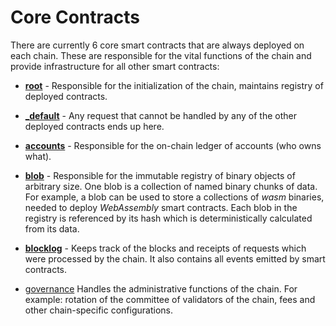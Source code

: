 # Core Contracts

There are currently 6 core smart contracts that are always deployed on each
chain. These are responsible for the vital functions of the chain and
provide infrastructure for all other smart contracts:

- [__root__](./root.md) - Responsible for the initialization of the chain, maintains registry of deployed contracts.

- [___default__](./default.md) - Any request that cannot be handled by any of the
  other deployed contracts ends up here.

- [__accounts__](./accounts.md) - Responsible for the on-chain ledger of accounts (who owns what).

- [__blob__](./blob.md) - Responsible for the immutable registry of binary objects of arbitrary size. One blob is a collection of named binary chunks of data. For
  example, a blob can be used to store a collections of _wasm_ binaries, needed
  to deploy _WebAssembly_ smart contracts. Each blob in the registry is 
  referenced by its hash which is deterministically calculated from its data.

- [__blocklog__](./blocklog.md) - Keeps track of the blocks and receipts of requests which were processed by the chain. It also contains all events emitted by smart contracts.

- [governance](governance.md) Handles the administrative functions of the chain. For example: rotation of the committee of validators of the chain, fees and other chain-specific configurations.
